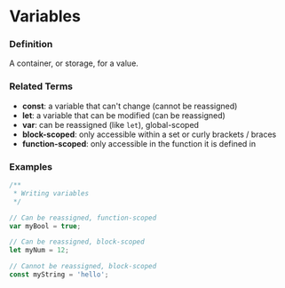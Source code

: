 # Variables

### Definition

A container, or storage, for a value.

### Related Terms

- **const**: a variable that can't change (cannot be reassigned)
- **let**: a variable that can be modified (can be reassigned)
- **var**: can be reassigned (like `let`), global-scoped
- **block-scoped**: only accessible within a set or curly brackets / braces
- **function-scoped**: only accessible in the function it is defined in

### Examples

```js
/**
 * Writing variables
 */

// Can be reassigned, function-scoped
var myBool = true;

// Can be reassigned, block-scoped
let myNum = 12;

// Cannot be reassigned, block-scoped
const myString = 'hello';
```
